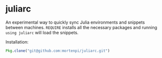 juliarc
=======
An experimental way to quickly sync Julia environments and snippets between
machines. `REQUIRE` installs all the necessary packages and running
`using juliarc` will load the snippets.

Installation:
```julia
Pkg.clone("git@github.com:mortenpi/juliarc.git")
```
